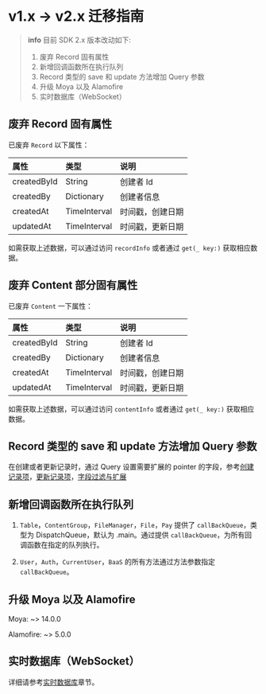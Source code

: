 # v1.x -> v2.x 迁移指南

> **info**
> 目前 SDK 2.x 版本改动如下:
> 1. 废弃 Record 固有属性
> 2. 新增回调函数所在执行队列
> 3. Record 类型的 save 和 update 方法增加 Query 参数
> 4. 升级 Moya 以及 Alamofire
> 5. 实时数据库（WebSocket）

## 废弃 Record 固有属性

已废弃 `Record` 以下属性：

| 属性         |  类型   | 说明 |
| :--------- | :---     | :--- |
| createdById|  String    | 创建者 Id |
| createdBy  |  Dictionary  | 创建者信息|
| createdAt  |  TimeInterval | 时间戳，创建日期 |
| updatedAt  |  TimeInterval | 时间戳，更新日期  |

如需获取上述数据，可以通过访问 `recordInfo` 或者通过 `get(_ key:)` 获取相应数据。

## 废弃 Content 部分固有属性

已废弃 `Content` 一下属性：

| 属性         |  类型   | 说明 |
| :--------- | :---     | :--- |
| createdById|  String    | 创建者 Id |
| createdBy  |  Dictionary  | 创建者信息|
| createdAt  |  TimeInterval | 时间戳，创建日期 |
| updatedAt  |  TimeInterval | 时间戳，更新日期  |

如需获取上述数据，可以通过访问 `contentInfo` 或者通过 `get(_ key:)` 获取相应数据。

## Record 类型的 save 和 update 方法增加 Query 参数

在创建或者更新记录时，通过 Query 设置需要扩展的 pointer 的字段，参考[创建记录项](/ios-sdk/schema/create-record.md)，[更新记录项](/ios-sdk/schema/update-record.md)，[字段过滤与扩展](/ios-sdk/schema/select-and-expand.md#字段扩展)

## 新增回调函数所在执行队列

1. `Table`，`ContentGroup`，`FileManager`，`File`，`Pay` 提供了 `callBackQueue`，类型为 DispatchQueue，默认为 .main。通过提供 `callBackQueue`，为所有回调函数在指定的队列执行。

2. `User`，`Auth`，`CurrentUser`，`BaaS` 的所有方法通过方法参数指定 `callBackQueue`。

## 升级 Moya 以及 Alamofire

Moya: ~> 14.0.0

Alamofire: ~> 5.0.0

## 实时数据库（WebSocket）

详细请参考[实时数据库](./schema/websocket.md)章节。